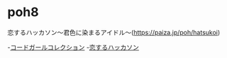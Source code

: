 # poh8
恋するハッカソン〜君色に染まるアイドル〜(https://paiza.jp/poh/hatsukoi)

-[コードガールコレクション](codegirl.png)
-[恋するハッカソン](poh8.png)

